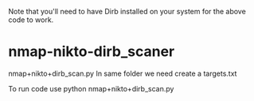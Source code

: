 Note that you'll need to have Dirb installed on your system for the above code to work.

# nmap-nikto-dirb_scaner
nmap+nikto+dirb_scan.py
In same folder we need create a targets.txt

To run code use python nmap+nikto+dirb_scan.py
